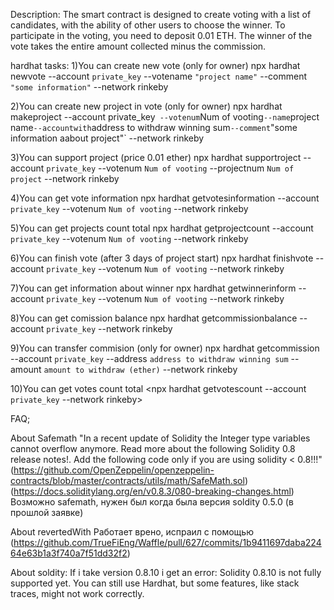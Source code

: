 Description:
The smart contract is designed to create voting with a list of candidates, with the ability of other users to choose the winner. To participate in the voting, you need to deposit 0.01 ETH. The winner of the vote takes the entire amount collected minus the commission.


hardhat tasks:
1)You can create new vote (only for owner)
npx hardhat newvote --account `private_key` --votename `"project name"` --comment `"some information"` --network rinkeby

2)You can create new project in vote (only for owner)
npx hardhat makeproject --account private_key`  --votenum `Num of vooting` --name `project name` --accountwith `address to withdraw winning sum` --comment `"some information aabout project"` --network rinkeby

3)You can support project (price 0.01 ether)
npx hardhat supportroject --account `private_key`  --votenum `Num of vooting` --projectnum `Num of project` --network rinkeby

4)You can get vote information 
npx hardhat getvotesinformation --account `private_key`  --votenum `Num of vooting`  --network rinkeby

5)You can get projects count total
npx hardhat getprojectcount --account `private_key`  --votenum `Num of vooting`  --network rinkeby

6)You can finish vote (after 3 days of project start)
npx hardhat finishvote --account `private_key`  --votenum `Num of vooting`  --network rinkeby

7)You can get information about winner
npx hardhat getwinnerinform --account `private_key`  --votenum `Num of vooting`  --network rinkeby

8)You can get comission balance
npx hardhat getcommissionbalance --account `private_key`  --network rinkeby

9)You can transfer commision (only for owner)
npx hardhat getcommission --account `private_key` --address `address to withdraw winning sum` --amount `amount to withdraw (ether)` --network rinkeby

10)You can get votes count total
<npx hardhat getvotesсount --account `private_key`  --network rinkeby>





FAQ;


About Safemath 
"In a recent update of Solidity the Integer type variables cannot overflow anymore. Read more about the following Solidity 0.8 release notes!.
Add the following code only if you are using solidity < 0.8!!!"
(https://github.com/OpenZeppelin/openzeppelin-contracts/blob/master/contracts/utils/math/SafeMath.sol)
(https://docs.soliditylang.org/en/v0.8.3/080-breaking-changes.html)
Возможно safemath, нужен был когда была версия soldity 0.5.0 (в прошлой заявке)



About revertedWith 
Работает врено, испраил с помощью (https://github.com/TrueFiEng/Waffle/pull/627/commits/1b9411697daba22464e63b1a3f740a7f51dd32f2)

About soldity:
If i take version 0.8.10 i get an error:
Solidity 0.8.10 is not fully supported yet. You can still use Hardhat, but some features, like stack traces, might not work correctly.

